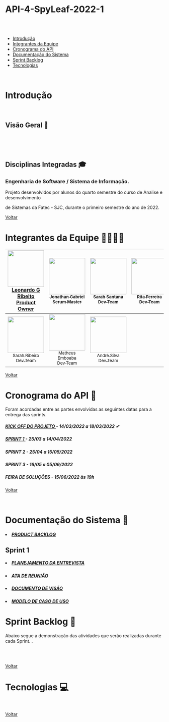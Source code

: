# API-4-SpyLeaf-2022-1
 
 <br/>
 <br id="topo">

- [Introdução](#Introdução)
- [Integrantes da Equipe](#IntegrantesdaEquipe)
- [Cronograma do API](#CronogramadoAPI)
- [Documentação do Sistema](#Documentacao)
- [Sprint Backlog](#SprintBacklog)
- [Tecnologias](#Tecnologias)


 <br/>

# Introdução <a name = "Introdução"></a>

 <br/>

## Visão Geral 🔎


<br/>

<br/>


<br/>

## Disciplinas Integradas 🎓

### Engenharia de Software / Sistema de Informação.

Projeto desenvolvidos por alunos do quarto semestre do curso de Analise e desenvolvimento

de Sistemas da Fatec - SJC, durante o primeiro semestre do ano de 2022.

[Voltar](#topo)
<br/>



# Integrantes da Equipe 👩‍💻👨‍💻 <a name = "IntegrantesdaEquipe"></a>

[<img src="https://i.imgur.com/itk4Qgy.jpg" width=115 > <br> <sub> <a href="github.com/Leo0256">Leonardo G Ribeito </a><br><a href="https://github.com/ferreirarita">Product Owner </a> <br> </sub>](https://github.com/Leo0256)  | [<img src="https://i.imgur.com/IVGZ0fB.png" width=115 > <br> <sub> Jonathan Gabriel <br>Scrum Master<br> </sub>](https://github.com/Jonathan-Assis) |[<img src="https://i.imgur.com/7fhn4ax.png" width=115 > <br> <sub> Sarah Santana <br>Dev Team<br></sub>](https://github.com/Sarah781)| [<img src="https://i.imgur.com/kEh4Dqy.png" width=115 > <br> <sub> Rita Ferreira <br>Dev Team <br>  </sub>](https://github.com/ferreirarita) |
| :---: | :---: | :---:| :---:| 
[<img src="https://i.imgur.com/k4qPgmr.png" width=115 > <br> <sub> Sarah Ribeiro <br>Dev Team <br> </sub>](https://github.com/Sarah6197) | [<img src="https://i.imgur.com/mzAuRZS.png" width=115 > <br> <sub> Matheus Emboaba <br>Dev Team <br> </sub>](https://github.com/MatheusEmboabaTeteu) | [<img src="https://i.imgur.com/sWAKtzF.jpg" width=115 > <br> <sub> André Silva <br>Dev Team <br>  </sub>](https://github.com/AndreSilva358) |


[Voltar](#topo)

# Cronograma do API 📆 <a name = "CronogramadoAPI"></a>

Foram acordadas entre as partes envolvidas as seguintes datas para a entrega das sprints.

<h5 >
   <a href=''>
   KICK OFF DO PROJETO </a> - 14/03/2022 a 18/03/2022 ✔</h5>

   <h5 >
   <a href='https://github.com/ferreirarita/Aprendizagem-por-Projetos-Integrados--2022/tree/Sprint-1'>
   SPRINT 1 </a> - 25/03 a 14/04/2022 </h5>

   <h5 >
   
   SPRINT 2 </a> - 25/04 a 15/05/2022 </h5>

   <h5 >
  
  SPRINT 3 </a> - 16/05 a 05/06/2022  </h5>

   <h5 >
 
FEIRA DE SOLUÇÕES</a> - 15/06/2022 às 19h </h5>

[Voltar](#topo)

 <br/>

# Documentação do Sistema 📂 <a name = "Documentacao"></a>

  <h5 >
   <a href=''>
   <li> PRODUCT BACKLOG</li></a> </h5>

## Sprint 1

  <h5 >
   <a href=''>
   <li> PLANEJAMENTO DA ENTREVISTA</li></a> </h5>

   <h5 >
   <a href=''>
   <li> ATA DE REUNIÃO</li></a> </h5>

   <h5 >
   <a href=''>
   <li>DOCUMENTO DE VISÃO</li></a> </h5>

   <h5 >
   <a href=''>
   <li>MODELO DE CASO DE USO</li> </a> </h5>



# Sprint Backlog 📃<a name = "SprintBacklog"></a>

<h align="center"> Abaixo segue a demonstração das atividades que serão realizadas durante cada Sprint. .</h>

 <br/>



 <br/>


[Voltar](#topo)
 <br/>
 

# Tecnologias 💻 <a name = "Tecnologias"></a>





   <br/>


[Voltar](#topo)
<br/>


